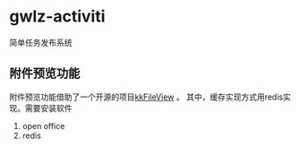 # gwlz-activiti
简单任务发布系统

## 附件预览功能
附件预览功能借助了一个开源的项目[kkFileView](https://gitee.com/kekingcn/file-online-preview) 。 其中，缓存实现方式用redis实现。需要安装软件

1. open office
2. redis

